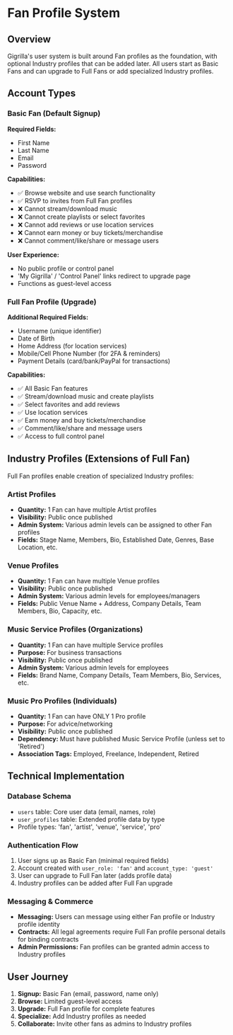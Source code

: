 # Fan Profile System

## Overview
Gigrilla's user system is built around Fan profiles as the foundation, with optional Industry profiles that can be added later. All users start as Basic Fans and can upgrade to Full Fans or add specialized Industry profiles.

## Account Types

### Basic Fan (Default Signup)
**Required Fields:**
- First Name
- Last Name  
- Email
- Password

**Capabilities:**
- ✅ Browse website and use search functionality
- ✅ RSVP to invites from Full Fan profiles
- ❌ Cannot stream/download music
- ❌ Cannot create playlists or select favorites
- ❌ Cannot add reviews or use location services
- ❌ Cannot earn money or buy tickets/merchandise
- ❌ Cannot comment/like/share or message users

**User Experience:**
- No public profile or control panel
- 'My Gigrilla' / 'Control Panel' links redirect to upgrade page
- Functions as guest-level access

### Full Fan Profile (Upgrade)
**Additional Required Fields:**
- Username (unique identifier)
- Date of Birth
- Home Address (for location services)
- Mobile/Cell Phone Number (for 2FA & reminders)
- Payment Details (card/bank/PayPal for transactions)

**Capabilities:**
- ✅ All Basic Fan features
- ✅ Stream/download music and create playlists
- ✅ Select favorites and add reviews
- ✅ Use location services
- ✅ Earn money and buy tickets/merchandise
- ✅ Comment/like/share and message users
- ✅ Access to full control panel

## Industry Profiles (Extensions of Full Fan)

Full Fan profiles enable creation of specialized Industry profiles:

### Artist Profiles
- **Quantity:** 1 Fan can have multiple Artist profiles
- **Visibility:** Public once published
- **Admin System:** Various admin levels can be assigned to other Fan profiles
- **Fields:** Stage Name, Members, Bio, Established Date, Genres, Base Location, etc.

### Venue Profiles  
- **Quantity:** 1 Fan can have multiple Venue profiles
- **Visibility:** Public once published
- **Admin System:** Various admin levels for employees/managers
- **Fields:** Public Venue Name + Address, Company Details, Team Members, Bio, Capacity, etc.

### Music Service Profiles (Organizations)
- **Quantity:** 1 Fan can have multiple Service profiles
- **Purpose:** For business transactions
- **Visibility:** Public once published
- **Admin System:** Various admin levels for employees
- **Fields:** Brand Name, Company Details, Team Members, Bio, Services, etc.

### Music Pro Profiles (Individuals)
- **Quantity:** 1 Fan can have ONLY 1 Pro profile
- **Purpose:** For advice/networking
- **Visibility:** Public once published
- **Dependency:** Must have published Music Service Profile (unless set to 'Retired')
- **Association Tags:** Employed, Freelance, Independent, Retired

## Technical Implementation

### Database Schema
- `users` table: Core user data (email, names, role)
- `user_profiles` table: Extended profile data by type
- Profile types: 'fan', 'artist', 'venue', 'service', 'pro'

### Authentication Flow
1. User signs up as Basic Fan (minimal required fields)
2. Account created with `user_role: 'fan'` and `account_type: 'guest'`
3. User can upgrade to Full Fan later (adds profile data)
4. Industry profiles can be added after Full Fan upgrade

### Messaging & Commerce
- **Messaging:** Users can message using either Fan profile or Industry profile identity
- **Contracts:** All legal agreements require Full Fan profile personal details for binding contracts
- **Admin Permissions:** Fan profiles can be granted admin access to Industry profiles

## User Journey
1. **Signup:** Basic Fan (email, password, name only)
2. **Browse:** Limited guest-level access
3. **Upgrade:** Full Fan profile for complete features  
4. **Specialize:** Add Industry profiles as needed
5. **Collaborate:** Invite other fans as admins to Industry profiles